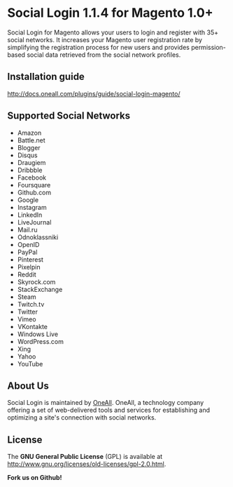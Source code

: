 # Social Login 1.1.4 for Magento 1.0+
Social Login for Magento allows your users to login and register with 35+ social networks. 
It increases your Magento user registration rate by simplifying the registration process for 
new users and provides permission-based social data retrieved from the social network profiles.


## Installation guide
http://docs.oneall.com/plugins/guide/social-login-magento/

## Supported Social Networks
* Amazon
* Battle.net
* Blogger
* Disqus
* Draugiem
* Dribbble
* Facebook
* Foursquare
* Github.com
* Google
* Instagram
* LinkedIn
* LiveJournal
* Mail.ru
* Odnoklassniki
* OpenID
* PayPal
* Pinterest
* Pixelpin
* Reddit
* Skyrock.com
* StackExchange
* Steam
* Twitch.tv
* Twitter
* Vimeo
* VKontakte
* Windows Live
* WordPress.com
* Xing
* Yahoo
* YouTube


## About Us
Social Login is maintained by [OneAll](http://www.oneall.com/). OneAll, a technology company offering a set of 
web-delivered tools and services for establishing and optimizing a site's connection with social networks.


## License
The **GNU General Public License** (GPL) is available at http://www.gnu.org/licenses/old-licenses/gpl-2.0.html.


**Fork us on Github!**